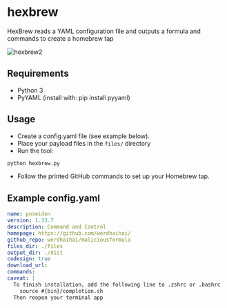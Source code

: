 # hexbrew
HexBrew reads a YAML configuration file and outputs a formula and commands to create a homebrew tap

![hexbrew2](https://github.com/user-attachments/assets/9324da73-d9fd-49c9-ae41-09990dd17e53)

## Requirements
- Python 3
- PyYAML (install with: pip install pyyaml)

## Usage
- Create a config.yaml file (see example below).
- Place your payload files in the `files/` directory
- Run the tool:

```bash
python hexbrew.py
```
- Follow the printed GitHub commands to set up your Homebrew tap.

## Example config.yaml

```yaml
name: poseidon
version: 1.33.7
description: Command and Control
homepage: https://github.com/werdhaihai/
github_repo: werdhaihai/maliciousformula
files_dir: ./files
output_dir: ./dist
codesign: true
download_url: 
commands: 
caveat: |
  To finish installation, add the following line to .zshrc or .bashrc  
    source #{bin}/completion.sh
  Then reopen your terminal app 
```
